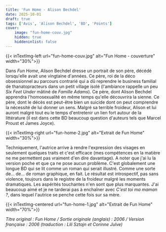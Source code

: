 ```yaml
---
title: 'Fun Home - Alison Bechdel'
date: 2025-10-01
draft: true
tags: ['Avis', 'Alison Bechdel', 'BD', 'Points']
cover: 
    image: "fun-home-couv.jpg"
    hidden: true
    hiddeninlist: false
---
```


{{< inTextImg-left url="fun-home-couv.jpg" alt="Fun Home - couverture" width="30%">}}

Dans *Fun Home*, Alison Bechdel dresse un portrait de son père, décédé lorsqu'elle avait une vingtaine d'années. Ce père, roi de la déco obsessionnel au parcours contrarié qui a dû reprendre le business familial de thanatopracteurs dans un petit village isolé (l'ambiance rappelle un peu *Six Feet Under* mâtiné de *Famille Adams*). Ce père, dont Alison Bechdel apprendra l'homosexualité en même temps qu'elle découvrira la sienne. Ce père, dont le décès est peut-être bien un suicide dont on peut comprendre la nécessité de lui donner un sens. Malgré sa terrible froideur, Alison et lui auront malgré tout eu le temps d'entretenir un lien fort autour de la littérature (il est dans cette BD beaucoup question d'auteurs tels que Marcel Proust et James Joyce).  

{{< inTextImg-right url="fun-home-2.jpg" alt="Extrait de Fun Home" width="30%">}}

Techniquement, l'autrice arrive à rendre l'expression des visages en seulement quelques traits et c'est efficace (mes compétences en la matière ne me permettent pas vraiment d'en dire davantage). A noter que j'ai lu la version poche et que ça ne pose aucun problème. C'est globalement une longue BD qui se lit comme un roman qui serait illustré. Comme une sorte de... de... de roman graphique, en fait. Le résultat est introspectif, pas sans violence, toujours dans le registre de la froideur malgré les moments dramatiques. Les aspérités touchantes n'en sont que plus marquantes. J'ai beaucoup aimé et je ne tarderai pas à enchaîner avec *C'est toi ma maman ?*, dans lequel l'autrice se penche cette fois sur sa mère. 

{{< inTextImg-centered url="fun-home-1.jpg" alt="Extrait de Fun Home" width="70%">}}

*Titre original : Fun Home / Sortie originale (anglais) : 2006 / Version française : 2006 (traduction : Lili Sztajn et Corinne Julve)*